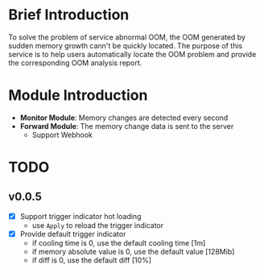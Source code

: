 # Brief Introduction

To solve the problem of service abnormal OOM, the OOM generated by sudden memory growth cann't be quickly located.
The purpose of this service is to help users automatically locate the OOM problem and provide the corresponding OOM analysis report.

# Module Introduction
- **Monitor Module**: Memory changes are detected every second
- **Forward Module**: The memory change data is sent to the server
  - Support Webhook

# TODO

## v0.0.5
- [x] Support trigger indicator hot loading
  - use `Apply` to reload the trigger indicator
- [x] Provide default trigger indicator
  - if cooling time is 0, use the default cooling time [1m]
  - if memory absolute value is 0, use the default value [128Mib]
  - if diff is 0, use the default diff [10%]
